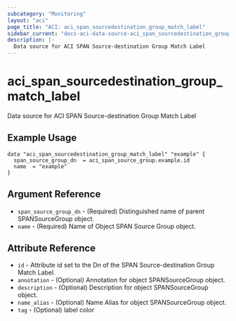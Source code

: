 ```yaml
---
subcategory: "Monitoring"
layout: "aci"
page_title: "ACI: aci_span_sourcedestination_group_match_label"
sidebar_current: "docs-aci-data-source-aci_span_sourcedestination_group_match_label"
description: |-
  Data source for ACI SPAN Source-destination Group Match Label
---
```


# aci_span_sourcedestination_group_match_label #
Data source for ACI SPAN Source-destination Group Match Label

## Example Usage ##

```hcl
data "aci_span_sourcedestination_group_match_label" "example" {
  span_source_group_dn  = aci_span_source_group.example.id
  name  = "example"
}
```
## Argument Reference ##
* `span_source_group_dn` - (Required) Distinguished name of parent SPANSourceGroup object.
* `name` - (Required) Name of Object SPAN Source Group object.



## Attribute Reference

* `id` - Attribute id set to the Dn of the SPAN Source-destination Group Match Label.
* `annotation` - (Optional) Annotation for object SPANSourceGroup object.
* `description` - (Optional) Description for object SPANSourceGroup object.
* `name_alias` - (Optional) Name Alias for object SPANSourceGroup object.
* `tag` - (Optional) label color
